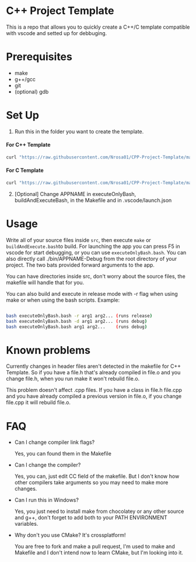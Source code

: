 # C++ Project Template

This is a repo that allows you to quickly create a C++/C template compatible with vscode and setted up for debbuging.

# Prerequisites

 - make
 - g++/gcc
 - git
 - (optional) gdb

# Set Up

1. Run this in the folder you want to create the template.

#### For C++ Template

```sh
curl "https://raw.githubusercontent.com/Nrosa01/CPP-Project-Template/main/setupCPP.bash" | bash
```

#### For C Template

```sh
curl "https://raw.githubusercontent.com/Nrosa01/CPP-Project-Template/main/setupC.bash" | bash
```

2. [Optional] Change APPNAME in executeOnlyBash, buildAndExecuteBash, in the Makefile and in .vscode/launch.json

# Usage

Write all of your source files inside `src`, then execute `make` or `buildAndExecute.bash`to build. For launching the app you can press F5 in vscode for start debugging, or you can use `executeOnlyBash.bash`. You can also directly call ./bin/APPNAME-Debug from the root directory of your project. The two bats provided forward arguments to the app.

You can have directories inside src, don't worry about the source files, the makefile will handle that for you.

You can also build and execute in release mode with -r flag when using make or when using the bash scripts. Example:

```sh

bash executeOnlyBash.bash -r arg1 arg2... (runs release)
bash executeOnlyBash.bash -d arg1 arg2... (runs debug)
bash executeOnlyBash.bash arg1 arg2...    (runs debug)

```

# Known problems

Currently changes in header files aren't detected in the makefile for C++ Template. So if you have a file.h that's already compiled in file.o and you change file.h, when you run make it won't rebuild file.o.

This problem doesn't affect .cpp files. If you have a class in file.h file.cpp and you have already compiled a previous version in file.o, if you change file.cpp it will rebuild file.o.

# FAQ

- Can I change compiler link flags?
    
    Yes, you can found them in the Makefile

- Can I change the compiler?
    
    Yes, you can, just edit CC field of the makefile. But I don't know how other compilers take arguments so you may need to make more changes.

- Can I run this in Windows?

    Yes, you just need to install make from chocolatey or any other source and g++, don't forget to add both to your PATH ENVIRONMENT variables.

- Why don't you use CMake? It's crossplatform!

    You are free to fork and make a pull request, I'm used to make and Makefile and I don't intend now to learn CMake, but I'm looking into it.
